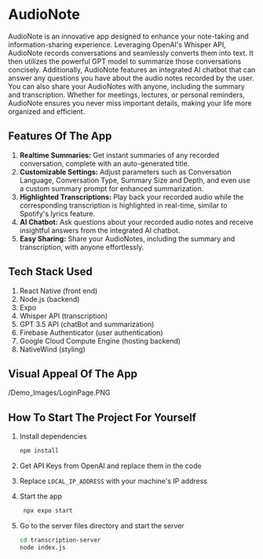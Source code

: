 # AudioNote

AudioNote is an innovative app designed to enhance your note-taking and information-sharing experience. Leveraging OpenAI's Whisper API, AudioNote records conversations and seamlessly converts them into text. It then utilizes the powerful GPT model to summarize those conversations concisely. Additionally, AudioNote features an integrated AI chatbot that can answer any questions you have about the audio notes recorded by the user. You can also share your AudioNotes with anyone, including the summary and transcription. Whether for meetings, lectures, or personal reminders, AudioNote ensures you never miss important details, making your life more organized and efficient.

## Features Of The App

1. __Realtime Summaries:__ Get instant summaries of any recorded conversation, complete with an auto-generated title.
2. __Customizable Settings:__ Adjust parameters such as Conversation Language, Conversation Type, Summary Size and Depth, and even use a custom summary prompt for enhanced summarization.
3. __Highlighted Transcriptions:__ Play back your recorded audio while the corresponding transcription is highlighted in real-time, similar to Spotify's lyrics feature.
4. __AI Chatbot:__ Ask questions about your recorded audio notes and receive insightful answers from the integrated AI chatbot.
5. __Easy Sharing:__ Share your AudioNotes, including the summary and transcription, with anyone effortlessly.

## Tech Stack Used

1. React Native (front end)
2. Node.js (backend)
3. Expo
4. Whisper API (transcription)
5. GPT 3.5 API (chatBot and summarization)
6. Firebase Authenticator (user authentication)
7. Google Cloud Compute Engine (hosting backend)
8. NativeWind (styling)

## Visual Appeal Of The App

/Demo_Images/LoginPage.PNG



## How To Start The Project For Yourself

1. Install dependencies

   ```bash
   npm install
   ```
2. Get API Keys from OpenAI and replace them in the code
3. Replace ``` LOCAL_IP_ADDRESS ``` with your machine's IP address
5. Start the app

   ```bash
    npx expo start
   ```
6. Go to the server files directory and start the server

   ```bash
   cd transcription-server
   node index.js
   ```




